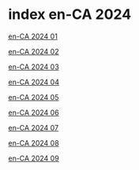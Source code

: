 # index en-CA 2024

<a href="./01">en-CA 2024 01</a>

<a href="./02">en-CA 2024 02</a>

<a href="./03">en-CA 2024 03</a>

<a href="./04">en-CA 2024 04</a>

<a href="./05">en-CA 2024 05</a>

<a href="./06">en-CA 2024 06</a>

<a href="./07">en-CA 2024 07</a>

<a href="./08">en-CA 2024 08</a>

<a href="./09">en-CA 2024 09</a>
